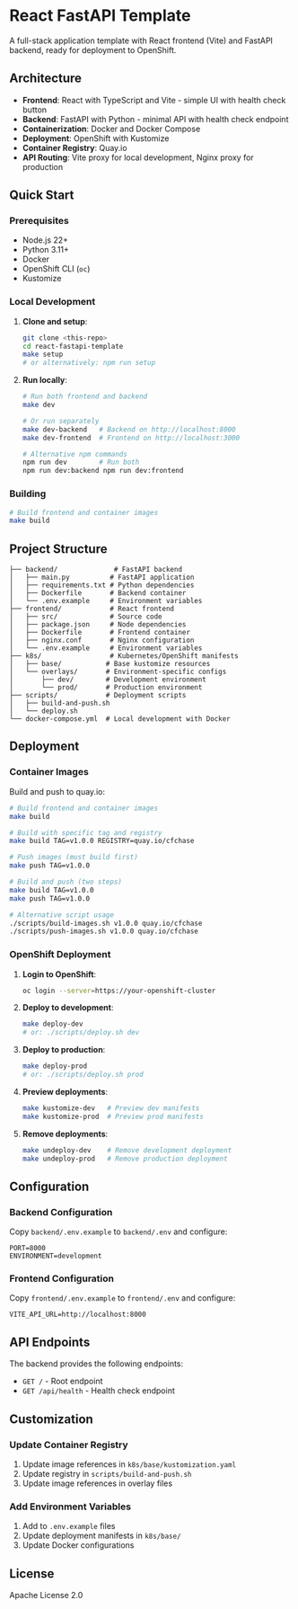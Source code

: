 # React FastAPI Template

A full-stack application template with React frontend (Vite) and FastAPI backend, ready for deployment to OpenShift.

## Architecture

- **Frontend**: React with TypeScript and Vite - simple UI with health check button
- **Backend**: FastAPI with Python - minimal API with health check endpoint
- **Containerization**: Docker and Docker Compose
- **Deployment**: OpenShift with Kustomize
- **Container Registry**: Quay.io
- **API Routing**: Vite proxy for local development, Nginx proxy for production

## Quick Start

### Prerequisites

- Node.js 22+
- Python 3.11+
- Docker
- OpenShift CLI (`oc`)
- Kustomize

### Local Development

1. **Clone and setup**:
   ```bash
   git clone <this-repo>
   cd react-fastapi-template
   make setup
   # or alternatively: npm run setup
   ```

2. **Run locally**:
   ```bash
   # Run both frontend and backend
   make dev
   
   # Or run separately
   make dev-backend   # Backend on http://localhost:8000
   make dev-frontend  # Frontend on http://localhost:3000
   
   # Alternative npm commands
   npm run dev        # Run both
   npm run dev:backend npm run dev:frontend
   ```

### Building

```bash
# Build frontend and container images
make build
```

## Project Structure

```
├── backend/              # FastAPI backend
│   ├── main.py          # FastAPI application
│   ├── requirements.txt # Python dependencies
│   ├── Dockerfile       # Backend container
│   └── .env.example     # Environment variables
├── frontend/            # React frontend
│   ├── src/             # Source code
│   ├── package.json     # Node dependencies
│   ├── Dockerfile       # Frontend container
│   ├── nginx.conf       # Nginx configuration
│   └── .env.example     # Environment variables
├── k8s/                 # Kubernetes/OpenShift manifests
│   ├── base/           # Base kustomize resources
│   └── overlays/       # Environment-specific configs
│       ├── dev/        # Development environment
│       └── prod/       # Production environment
├── scripts/            # Deployment scripts
│   ├── build-and-push.sh
│   └── deploy.sh
└── docker-compose.yml  # Local development with Docker
```

## Deployment

### Container Images

Build and push to quay.io:

```bash
# Build frontend and container images
make build

# Build with specific tag and registry
make build TAG=v1.0.0 REGISTRY=quay.io/cfchase

# Push images (must build first)
make push TAG=v1.0.0

# Build and push (two steps)
make build TAG=v1.0.0
make push TAG=v1.0.0

# Alternative script usage
./scripts/build-images.sh v1.0.0 quay.io/cfchase
./scripts/push-images.sh v1.0.0 quay.io/cfchase
```

### OpenShift Deployment

1. **Login to OpenShift**:
   ```bash
   oc login --server=https://your-openshift-cluster
   ```

2. **Deploy to development**:
   ```bash
   make deploy-dev
   # or: ./scripts/deploy.sh dev
   ```

3. **Deploy to production**:
   ```bash
   make deploy-prod
   # or: ./scripts/deploy.sh prod
   ```

4. **Preview deployments**:
   ```bash
   make kustomize-dev   # Preview dev manifests
   make kustomize-prod  # Preview prod manifests
   ```

5. **Remove deployments**:
   ```bash
   make undeploy-dev    # Remove development deployment
   make undeploy-prod   # Remove production deployment
   ```

## Configuration

### Backend Configuration

Copy `backend/.env.example` to `backend/.env` and configure:

```env
PORT=8000
ENVIRONMENT=development
```

### Frontend Configuration

Copy `frontend/.env.example` to `frontend/.env` and configure:

```env
VITE_API_URL=http://localhost:8000
```

## API Endpoints

The backend provides the following endpoints:

- `GET /` - Root endpoint
- `GET /api/health` - Health check endpoint

## Customization

### Update Container Registry

1. Update image references in `k8s/base/kustomization.yaml`
2. Update registry in `scripts/build-and-push.sh`
3. Update image references in overlay files

### Add Environment Variables

1. Add to `.env.example` files
2. Update deployment manifests in `k8s/base/`
3. Update Docker configurations

## License

Apache License 2.0